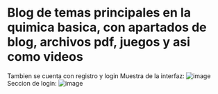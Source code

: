 # Blog de temas principales en la quimica basica, con apartados de blog, archivos pdf, juegos y asi como videos
Tambien se cuenta con registro y login
Muestra de la interfaz:
![image](https://github.com/dvicampos/blog_quimca/assets/107318970/d4a6e2ee-539b-4360-83af-6223114f4443)
Seccion de login:
![image](https://github.com/dvicampos/blog_quimca/assets/107318970/96019e37-1c99-455d-88a4-e36a46932027)
